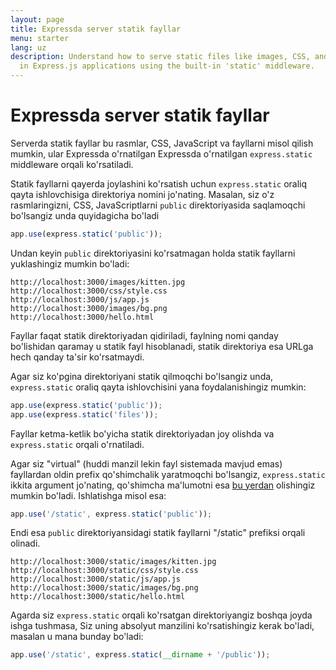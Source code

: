 ```yaml
---
layout: page
title: Expressda server statik fayllar
menu: starter
lang: uz
description: Understand how to serve static files like images, CSS, and JavaScript
  in Express.js applications using the built-in 'static' middleware.
---
```


# Expressda server statik fayllar
Serverda statik fayllar bu rasmlar, CSS, JavaScript va fayllarni misol qilish mumkin, ular Expressda o'rnatilgan Expressda o'rnatilgan `express.static` middleware orqali ko'rsatiladi.

Statik fayllarni qayerda joylashini ko'rsatish uchun `express.static` oraliq qayta ishlovchisiga direktoriya nomini jo'nating.
Masalan, siz o'z rasmlaringizni, CSS, JavaScriptlarni `public` direktoriyasida saqlamoqchi bo'lsangiz unda quyidagicha bo'ladi

```js
app.use(express.static('public'));
```

Undan keyin `public` direktoriyasini ko'rsatmagan holda statik fayllarni yuklashingiz mumkin bo'ladi:

```text
http://localhost:3000/images/kitten.jpg
http://localhost:3000/css/style.css
http://localhost:3000/js/app.js
http://localhost:3000/images/bg.png
http://localhost:3000/hello.html
```

<div class="doc-box doc-info">
Fayllar faqat statik direktoriyadan qidiriladi, faylning nomi qanday bo'lishidan qaramay u statik fayl hisoblanadi, statik direktoriya esa URLga hech qanday ta'sir ko'rsatmaydi.
</div>

Agar siz ko'pgina direktoriyani statik qilmoqchi bo'lsangiz unda, `express.static` oraliq qayta ishlovchisini yana foydalanishingiz mumkin:

```js
app.use(express.static('public'));
app.use(express.static('files'));
```

Fayllar ketma-ketlik bo'yicha statik direktoriyadan joy olishda va `express.static` orqali o'rnatiladi.

Agar siz "virtual" (huddi manzil lekin fayl sistemada mavjud emas) fayllardan oldin prefix qo'shimchalik yaratmoqchi bo'lsangiz, `express.static` ikkita argument jo'nating, qo'shimcha ma'lumotni esa [bu yerdan](/4x/api.html#app.use) olishingiz mumkin bo'ladi. Ishlatishga misol esa:

```js
app.use('/static', express.static('public'));
```

Endi esa `public` direktoriyansidagi statik fayllarni "/static" prefiksi orqali olinadi.

```text
http://localhost:3000/static/images/kitten.jpg
http://localhost:3000/static/css/style.css
http://localhost:3000/static/js/app.js
http://localhost:3000/static/images/bg.png
http://localhost:3000/static/hello.html
```
Agarda siz `express.static` orqali ko'rsatgan direktoriyangiz boshqa joyda ishga tushmasa, Siz uning absolyut manzilini ko'rsatishingiz kerak bo'ladi, masalan u mana bunday bo'ladi:

```js
app.use('/static', express.static(__dirname + '/public'));
```
